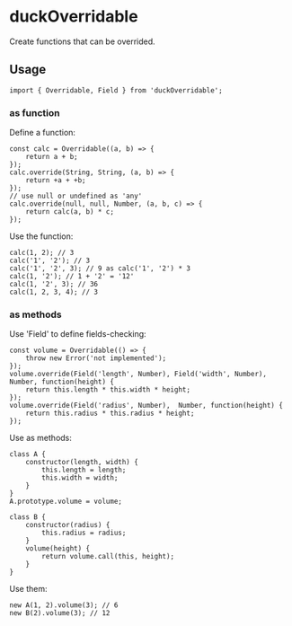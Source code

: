 # duckOverridable

Create functions that can be overrided.

## Usage

```
import { Overridable, Field } from 'duckOverridable';
```

### as function

Define a function:

```
const calc = Overridable((a, b) => {
    return a + b;
});
calc.override(String, String, (a, b) => {
    return +a + +b;
});
// use null or undefined as 'any'
calc.override(null, null, Number, (a, b, c) => {
    return calc(a, b) * c;
});
```

Use the function:

```
calc(1, 2); // 3
calc('1', '2'); // 3
calc('1', '2', 3); // 9 as calc('1', '2') * 3
calc(1, '2'); // 1 + '2' = '12'
calc(1, '2', 3); // 36
calc(1, 2, 3, 4); // 3
```

### as methods

Use 'Field' to define fields-checking:

```
const volume = Overridable(() => {
    throw new Error('not implemented');
});
volume.override(Field('length', Number), Field('width', Number), Number, function(height) {
    return this.length * this.width * height;
});
volume.override(Field('radius', Number),  Number, function(height) {
    return this.radius * this.radius * height;
});
```

Use as methods:

```
class A {
    constructor(length, width) {
        this.length = length;
        this.width = width;
    }
}
A.prototype.volume = volume;

class B {
    constructor(radius) {
        this.radius = radius;
    }
    volume(height) {
        return volume.call(this, height);
    }
}
```

Use them:

```
new A(1, 2).volume(3); // 6
new B(2).volume(3); // 12
```

